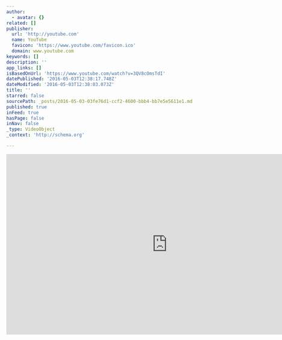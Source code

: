 ```yaml
---
author:
  - avatar: {}
related: []
publisher:
  url: 'http://youtube.com'
  name: YouTube
  favicon: 'https://www.youtube.com/favicon.ico'
  domain: www.youtube.com
keywords: []
description: ''
app_links: []
isBasedOnUrl: 'https://www.youtube.com/watch?v=3QV8cOmsTdI'
datePublished: '2016-05-03T12:38:17.748Z'
dateModified: '2016-05-03T12:38:03.073Z'
title: ''
starred: false
sourcePath: _posts/2016-05-03-03fe76d1-ccf2-4600-bbb4-bb7e5e5611e1.md
published: true
inFeed: true
hasPage: false
inNav: false
_type: VideoObject
_context: 'http://schema.org'

---
```

<iframe src="https://cdn.embedly.com/widgets/media.html?src=http%3A%2F%2Fwww.youtube.com%2Fembed%2F3QV8cOmsTdI&amp;url=https%3A%2F%2Fwww.youtube.com%2Fwatch%3Fv%3D3QV8cOmsTdI&amp;image=http%3A%2F%2Fi.ytimg.com%2Fvi%2F3QV8cOmsTdI%2Fhqdefault.jpg&amp;key=b7d04c9b404c499eba89ee7072e1c4f7&amp;type=text%2Fhtml&amp;schema=youtube" width="854" height="480" scrolling="no" frameborder="0" allowfullscreen="" style=""></iframe>